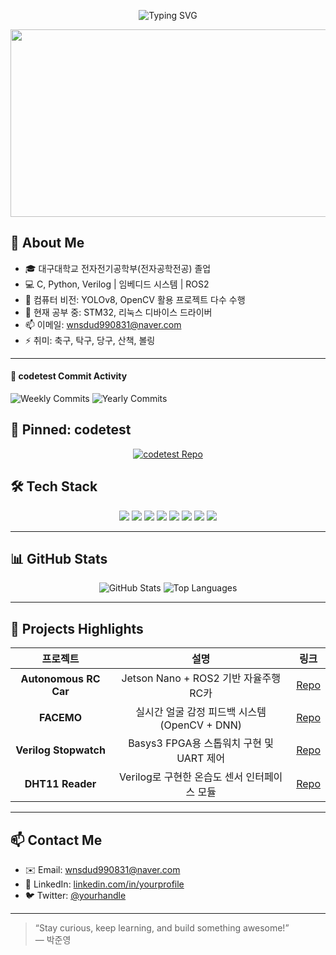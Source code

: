 <!-- 상단 배너 -->
<p align="center">
  <img src="https://readme-typing-svg.herokuapp.com?font=Nanum+Gothic&size=30&color=58A6FF&center=true&vCenter=true&width=600&lines=Hello!+I'm+Yeong👋;Welcome+to+My+Github!" alt="Typing SVG"/>
</p>

<a href="https://www.gitanimals.org/en_US?utm_medium=image&utm_source=young0831&utm_content=farm">
<img
  src="https://render.gitanimals.org/farms/young0831"
  width="1500"
  height="300"
/>
</a>

## 🔭 About Me
- 🎓 대구대학교 전자전기공학부(전자공학전공) 졸업
- 💻 C, Python, Verilog | 임베디드 시스템 | ROS2
- 🤖 컴퓨터 비전: YOLOv8, OpenCV 활용 프로젝트 다수 수행
- 🌱 현재 공부 중: STM32, 리눅스 디바이스 드라이버
- 📫 이메일: wnsdud990831@naver.com  
- ⚡ 취미: 축구, 탁구, 당구, 산책, 볼링

---
<!-- 왼쪽 프로필 아래에 넣고 싶다면, 프로필 cell에 붙여넣으세요 -->
<h4>📅 codetest Commit Activity</h4>
<p>
  <img src="https://img.shields.io/github/commit-activity/w/young0831/codetest?style=flat-square&color=blue" alt="Weekly Commits"/>
  <img src="https://img.shields.io/github/commit-activity/y/young0831/codetest?style=flat-square&color=blue" alt="Yearly Commits"/>
</p>

<!-- 또는 오른쪽 본문에 Pinned 카드로 -->
<h2>📌 Pinned: codetest</h2>
<p align="center">
  <a href="https://github.com/young0831/codetest" target="_blank">
    <img
      src="https://github-readme-stats.vercel.app/api/pin/?username=young0831&repo=codetest&theme=tokyonight"
      alt="codetest Repo"
    />
  </a>
</p>


## 🛠️ Tech Stack
<p align="center">
  <img src="https://img.shields.io/badge/Verilog-000000?style=flat-square&logo=verilog&logoColor=white"/>  
  <img src="https://img.shields.io/badge/Vivado-5C2D91?style=flat-square&logo=xilinx&logoColor=white"/>  
  <img src="https://img.shields.io/badge/C-00599C?style=flat-square&logo=c&logoColor=white"/>  
  <img src="https://img.shields.io/badge/Python-3776AB?style=flat-square&logo=python&logoColor=white"/>  
  <img src="https://img.shields.io/badge/ROS2-339933?style=flat-square&logo=ros&logoColor=white"/>  
  <img src="https://img.shields.io/badge/YOLOv8-FF4B00?style=flat-square&logo=ultralytics&logoColor=white"/>  
  <img src="https://img.shields.io/badge/Docker-2496ED?style=flat-square&logo=docker&logoColor=white"/>  
  <img src="https://img.shields.io/badge/STM32-003399?style=flat-square&logo=stmicroelectronics&logoColor=white"/>  
</p>

---

## 📊 GitHub Stats
<p align="center">
  <img src="https://github-readme-stats.vercel.app/api?username=wnsdud990831&show_icons=true&theme=blue-green" alt="GitHub Stats" />
  <img src="https://github-readme-stats.vercel.app/api/top-langs/?username=wnsdud990831&layout=compact&theme=blue-green" alt="Top Languages" />
</p>

---

## 🚀 Projects Highlights

| 프로젝트               | 설명                                            | 링크                                                   |
|:----------------------:|:-----------------------------------------------:|:------------------------------------------------------:|
| **Autonomous RC Car**  | Jetson Nano + ROS2 기반 자율주행 RC카           | [Repo](https://github.com/wnsdud990831/auto-rc-car)    |
| **FACEMO**             | 실시간 얼굴 감정 피드백 시스템 (OpenCV + DNN)    | [Repo](https://github.com/wnsdud990831/facemo)         |
| **Verilog Stopwatch**  | Basys3 FPGA용 스톱워치 구현 및 UART 제어         | [Repo](https://github.com/wnsdud990831/verilog-stopwatch) |
| **DHT11 Reader**       | Verilog로 구현한 온습도 센서 인터페이스 모듈     | [Repo](https://github.com/wnsdud990831/dht11-verilog)  |

---

## 📫 Contact Me
- ✉️ Email: wnsdud990831@naver.com  
- 💬 LinkedIn: [linkedin.com/in/yourprofile](https://www.linkedin.com/in/yourprofile)  
- 🐦 Twitter: [@yourhandle](https://twitter.com/yourhandle)

---

> “Stay curious, keep learning, and build something awesome!”  
> — 박준영

